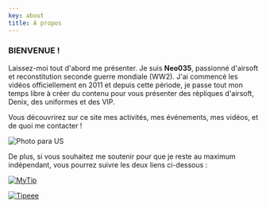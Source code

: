 ```yaml
---
key: about
title: A propos
---
```


### BIENVENUE !

Laissez-moi tout d'abord me présenter. Je suis **Neo035**, passionné d'airsoft et reconstitution seconde guerre mondiale (WW2). J'ai commencé les vidéos officiellement en 2011 et depuis cette période, je passe tout mon temps libre à créer du contenu pour vous présenter des répliques d'airsoft, Denix, des uniformes et des VIP.

Vous découvrirez sur ce site mes activités, mes événements, mes vidéos, et de quoi me contacter !

![Photo para US](/img/novembre_2018_laureen_keravec-6-.jpg 'Photo Para US')

De plus, si vous souhaitez me soutenir pour que je reste au maximum indépendant, vous pourrez suivre les deux liens ci-dessous :

[![MyTip](/img/mytip.png 'MyTip')](https://www.mytip.co/users/neo035)

[![Tipeee](/img/tipeee.png 'Tipeee')](https://fr.tipeee.com/neo035)
